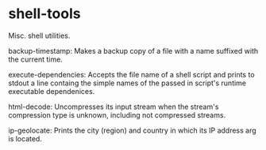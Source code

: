 # shell-tools
Misc. shell utilities.

backup-timestamp: Makes a backup copy of a file with a name suffixed with the
                  current time.

execute-dependencies: Accepts the file name of a shell script and prints to
                      stdout a line containg the simple names of the passed
                      in script's runtime executable dependenices.

html-decode: Uncompresses its input stream when the stream's compression type
             is unknown, including not compressed streams.

ip-geolocate: Prints the city (region) and country in which its IP address arg
              is located.

